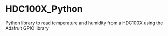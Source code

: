 # HDC100X_Python
Python library to read temperature and humidity from a HDC100X using the Adafruit GPIO library
